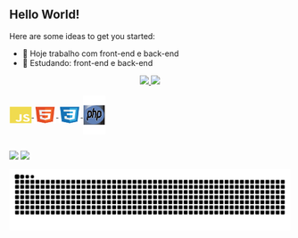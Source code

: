 ## Hello World! 

Here are some ideas to get you started:

- 🔭 Hoje trabalho com front-end e back-end
- 🌱 Estudando: front-end e back-end

<div align="center">
  <a href="https://github.com/PPedrosouza">
  <img height="180em" src="https://github-readme-stats.vercel.app/api?username=PPedrosouza&show_icons=true&theme=panda&include_all_commits=true&count_private=true"/>
  <img height="180em" src="https://github-readme-stats.vercel.app/api/top-langs/?username=PPedrosouza&layout=compact&langs_count=7&theme=panda"/>
</div>
  
 <div style="display: inline_block"><br>
  <img align="center" alt="Pedro-Js" height="30" width="40" src="https://raw.githubusercontent.com/devicons/devicon/master/icons/javascript/javascript-plain.svg">
  <img align="center" alt="Pedro-HTML" height="30" width="40" src="https://raw.githubusercontent.com/devicons/devicon/master/icons/html5/html5-original.svg">
  <img align="center" alt="Pedro-CSS" height="30" width="40" src="https://raw.githubusercontent.com/devicons/devicon/master/icons/css3/css3-original.svg">
  <img align="center" alt="Pedro-PHP" height="70" width="40" src="https://raw.githubusercontent.com/devicons/devicon/master/icons/php/php-original.svg">
</div>
  
##
  <div>
  <a href = "mailto:pedro.olegario23@gmail.com"><img src="https://img.shields.io/badge/-Gmail-%23333?style=for-the-badge&logo=gmail&logoColor=white" target="_blank"></a>
  <a href="https://www.linkedin.com/in/pedro-antonio-olegário-de-souza-a093021b9/" target="_blank"><img src="https://img.shields.io/badge/-LinkedIn-%230077B5?style=for-the-badge&logo=linkedin&logoColor=white" target="_blank"></a> 
    
  </div>
 
![Snake animation](https://github.com/PPedrosouza/PPedrosouza/blob/output/github-contribution-grid-snake.svg)
  
##
  
